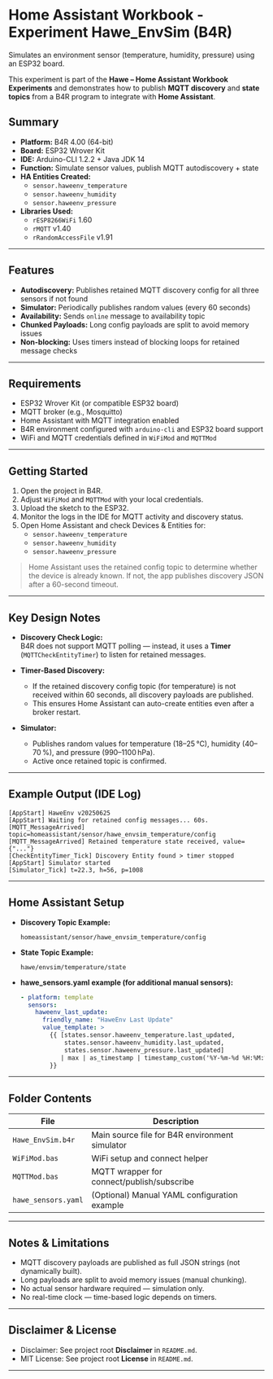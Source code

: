 # Home Assistant Workbook - Experiment Hawe_EnvSim (B4R)

Simulates an environment sensor (temperature, humidity, pressure) using an ESP32 board.

This experiment is part of the **Hawe – Home Assistant Workbook Experiments** and demonstrates how to publish **MQTT discovery** and **state topics** from a B4R program to integrate with **Home Assistant**.

## Summary

- **Platform:** B4R 4.00 (64-bit)
- **Board:** ESP32 Wrover Kit
- **IDE:** Arduino-CLI 1.2.2 + Java JDK 14
- **Function:** Simulate sensor values, publish MQTT autodiscovery + state
- **HA Entities Created:**
  - `sensor.haweenv_temperature`
  - `sensor.haweenv_humidity`
  - `sensor.haweenv_pressure`
- **Libraries Used:**
  - `rESP8266WiFi` 1.60
  - `rMQTT` v1.40
  - `rRandomAccessFile` v1.91

---

## Features

- **Autodiscovery:** Publishes retained MQTT discovery config for all three sensors if not found
- **Simulator:** Periodically publishes random values (every 60 seconds)
- **Availability:** Sends `online` message to availability topic
- **Chunked Payloads:** Long config payloads are split to avoid memory issues
- **Non-blocking:** Uses timers instead of blocking loops for retained message checks

---

## Requirements

- ESP32 Wrover Kit (or compatible ESP32 board)
- MQTT broker (e.g., Mosquitto)
- Home Assistant with MQTT integration enabled
- B4R environment configured with `arduino-cli` and ESP32 board support
- WiFi and MQTT credentials defined in `WiFiMod` and `MQTTMod`

---

## Getting Started

1. Open the project in B4R.
2. Adjust `WiFiMod` and `MQTTMod` with your local credentials.
3. Upload the sketch to the ESP32.
4. Monitor the logs in the IDE for MQTT activity and discovery status.
5. Open Home Assistant and check Devices & Entities for:
   - `sensor.haweenv_temperature`
   - `sensor.haweenv_humidity`
   - `sensor.haweenv_pressure`

> Home Assistant uses the retained config topic to determine whether the device is already known. If not, the app publishes discovery JSON after a 60-second timeout.

---

## Key Design Notes

- **Discovery Check Logic:**  
  B4R does not support MQTT polling — instead, it uses a **Timer** (`MQTTCheckEntityTimer`) to listen for retained messages.

- **Timer-Based Discovery:**  
  - If the retained discovery config topic (for temperature) is not received within 60 seconds, all discovery payloads are published.
  - This ensures Home Assistant can auto-create entities even after a broker restart.

- **Simulator:**  
  - Publishes random values for temperature (18–25 °C), humidity (40–70 %), and pressure (990–1100 hPa).
  - Active once retained topic is confirmed.

---

## Example Output (IDE Log)

```text
[AppStart] HaweEnv v20250625
[AppStart] Waiting for retained config messages... 60s.
[MQTT_MessageArrived] topic=homeassistant/sensor/hawe_envsim_temperature/config
[MQTT_MessageArrived] Retained temperature state received, value={"..."}
[CheckEntityTimer_Tick] Discovery Entity found > timer stopped
[AppStart] Simulator started
[Simulator_Tick] t=22.3, h=56, p=1008
```

---

## Home Assistant Setup

- **Discovery Topic Example:**
  ```
  homeassistant/sensor/hawe_envsim_temperature/config
  ```

- **State Topic Example:**
  ```
  hawe/envsim/temperature/state
  ```

- **hawe_sensors.yaml example (for additional manual sensors):**
  ```yaml
  - platform: template
    sensors:
      haweenv_last_update:
        friendly_name: "HaweEnv Last Update"
        value_template: >
          {{ [states.sensor.haweenv_temperature.last_updated,
              states.sensor.haweenv_humidity.last_updated,
              states.sensor.haweenv_pressure.last_updated]
             | max | as_timestamp | timestamp_custom('%Y-%m-%d %H:%M:%S', true)
          }}
  ```

---

## Folder Contents

| File                      | Description                                   |
|---------------------------|-----------------------------------------------|
| `Hawe_EnvSim.b4r`         | Main source file for B4R environment simulator |
| `WiFiMod.bas`             | WiFi setup and connect helper                 |
| `MQTTMod.bas`             | MQTT wrapper for connect/publish/subscribe    |
| `hawe_sensors.yaml`       | (Optional) Manual YAML configuration example  |

---

## Notes & Limitations

- MQTT discovery payloads are published as full JSON strings (not dynamically built).
- Long payloads are split to avoid memory issues (manual chunking).
- No actual sensor hardware required — simulation only.
- No real-time clock — time-based logic depends on timers.

---

## Disclaimer & License

- Disclaimer: See project root **Disclaimer** in `README.md`.
- MIT License: See project root **License** in `README.md`.

---
